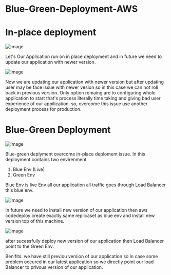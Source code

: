 # Blue-Green-Deployment-AWS

# In-place deployment

![image](https://github.com/jeelkanani/Blue-Green-Deployment-AWS/assets/80504844/991b84f8-9cb4-4f23-95b5-a94343de1888)


Let's Our Application run on in place deployment and in future we need to update our application with newer version.


![image](https://github.com/jeelkanani/Blue-Green-Deployment-AWS/assets/80504844/cb01e36b-4b9e-49c7-8797-667939fa0e2b)


Now we are updating our application with newer version but after updating user may be face issue with newer vesion so in this case we can not roll back in previous
version. Only option remaing are to configuring whole application to start that's process literally time taking and giving bad user experience of our appilication.
so, overcome this issue use another deployment process for production.


# Blue-Green Deployment

![image](https://github.com/jeelkanani/Blue-Green-Deployment-AWS/assets/80504844/74860bee-76d9-41a1-a48c-4aaabccf0422)

Blue-green deplyment overcome in-place deploment issue. In this deployment contains two envirenment 
1) Blue Env (Live)
2) Green Env 

Blue Env is live Env all our application all traffic goes through Load Balancer this blue env.

![image](https://github.com/jeelkanani/Blue-Green-Deployment-AWS/assets/80504844/124a6b06-34f4-4bef-bc8c-1567854c967c)

In future we need to install new version of our application then aws codedeploy create exactly same replicaset as blue env and install new version top of this machine.

![image](https://github.com/jeelkanani/Blue-Green-Deployment-AWS/assets/80504844/418095ff-b6b7-4537-832f-bb83d1dd5645)

after sucessfully deploy new version of our application then Load Balancer point to the Green Env.

Benifits: we have still previou version of our application so in case some problem occured in our latest application so we directly point our load Balancer to privous version of our application.


